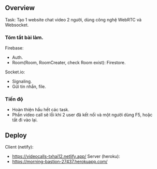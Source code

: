 ## Overview
Task: Tạo 1 website chat video 2 người, dùng công nghệ WebRTC và Websocket.

### Tóm tắt  bài làm.

Firebase:
- Auth.
- Room(Room, RoomCreater, check Room exist): Firestore.

Socket.io:
- Signaling.
- Gửi tin nhắn, file.

### Tiến độ
- Hoàn thiện hầu hết các task.
- Phần video call sẽ lỗi khi 2 user đã kết nối và một người dùng F5, hoặc tắt đi vào lại.

## Deploy

Client (netify):
-  https://videocalls-txhai12.netlify.app/
Server (heroku): 
- https://morning-bastion-27437.herokuapp.com/
